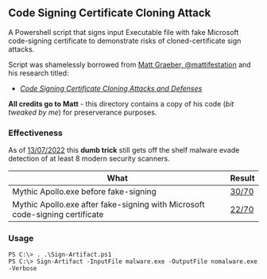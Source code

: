 ## Code Signing Certificate Cloning Attack 

A Powershell script that signs input Executable file with fake Microsoft code-signing certificate to demonstrate risks of cloned-certificate sign attacks.

Script was shamelessly borrowed from [Matt Graeber, @mattifestation](https://twitter.com/mattifestation) and his research titled:
- [_Code Signing Certificate Cloning Attacks and Defenses_](https://posts.specterops.io/code-signing-certificate-cloning-attacks-and-defenses-6f98657fc6ec) 

**All credits go to Matt** - this directory contains a copy of his code (_bit tweaked by me_) for preserverance purposes.


### Effectiveness

As of [13/07/2022](https://twitter.com/mariuszbit/status/1547320418821980160) this **dumb trick** still gets off the shelf malware evade detection of at least 8 modern security scanners.

| What                                                                         | Result    |
|------------------------------------------------------------------------------|-----------|
| Mythic Apollo.exe before fake-signing                                        | [30/70](https://www.virustotal.com/gui/file/1413de7cee2c7c161f814fe93256968450b4e99ae65f0b5e7c2e76128526cc73?nocache=1) |
| Mythic Apollo.exe after fake-signing with Microsoft code-signing certificate | [22/70](https://www.virustotal.com/gui/file/34543de8a6b24c98ea526d8f2ae5f1dbe99d64386d8a8f46ddbcdcebaac3df65?nocache=1) |

### Usage

```
PS C:\> . .\Sign-Artifact.ps1
PS C:\> Sign-Artifact -InputFile malware.exe -OutputFile nomalware.exe -Verbose
```
